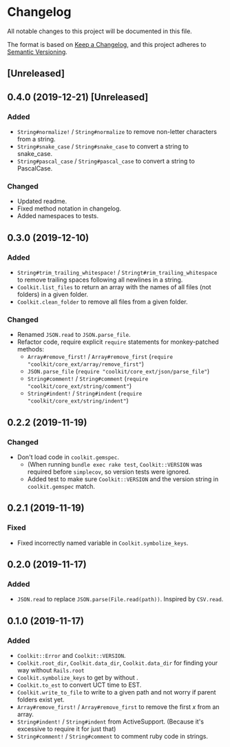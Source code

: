 # Changelog

All notable changes to this project will be documented in this file.

The format is based on [Keep a Changelog](https://keepachangelog.com/en/1.0.0/),
and this project adheres to [Semantic Versioning](https://semver.org/spec/v2.0.0.html).

## [Unreleased]

## 0.4.0 (2019-12-21) [Unreleased]

### Added

- `String#normalize!` / `String#normalize` to remove non-letter characters from a string.
- `String#snake_case` / `String#snake_case` to convert a string to snake_case.
- `String#pascal_case` / `String#pascal_case` to convert a string to PascalCase.

### Changed

- Updated readme.
- Fixed method notation in changelog.
- Added namespaces to tests.


## 0.3.0 (2019-12-10)

### Added

- `String#trim_trailing_whitespace!` / `Stringt#rim_trailing_whitespace` to remove trailing spaces following all newlines in a string.
- `Coolkit.list_files` to return an array with the names of all files (not folders) in a given folder.
- `Coolkit.clean_folder` to remove all files from a given folder.

### Changed

- Renamed `JSON.read` to `JSON.parse_file`.
- Refactor code, require explicit `require` statements for monkey-patched methods:
    - `Array#remove_first!` / `Array#remove_first` (`require "coolkit/core_ext/array/remove_first"`)
    - `JSON.parse_file` (`require "coolkit/core_ext/json/parse_file"`)
    - `String#comment!` / `String#comment` (`require "coolkit/core_ext/string/comment"`)
    - `String#indent!` / `String#indent` (`require "coolkit/core_ext/string/indent"`)

## 0.2.2 (2019-11-19)

### Changed

- Don't load code in `coolkit.gemspec`.
    - (When running `bundle exec rake test`, `Coolkit::VERSION` was required before `simplecov`, so version tests were ignored.
    - Added test to make sure `Coolkit::VERSION` and the version string in `coolkit.gemspec` match.

## 0.2.1 (2019-11-19)

### Fixed

- Fixed incorrectly named variable in `Coolkit.symbolize_keys`.

## 0.2.0 (2019-11-17)

### Added

- `JSON.read` to replace `JSON.parse(File.read(path))`. Inspired by `CSV.read`.

## 0.1.0 (2019-11-17)

### Added

- `Coolkit::Error` and `Coolkit::VERSION`.
- `Coolkit.root_dir`, `Coolkit.data_dir`, `Coolkit.data_dir` for finding your way without `Rails.root`
- `Coolkit.symbolize_keys` to get by without .
- `Coolkit.to_est` to convert UCT time to EST.
- `Coolkit.write_to_file` to write to a given path and not worry if parent folders exist yet.
- `Array#remove_first!` / `Array#remove_first` to remove the first *x* from an array.
- `String#indent!` / `String#indent` from ActiveSupport. (Because it's excessive to require it for just that)
- `String#comment!` / `String#comment` to comment ruby code in strings.
